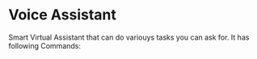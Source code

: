 # Voice Assistant
Smart Virtual Assistant that can do variouys tasks you can ask for.
It has following Commands:
